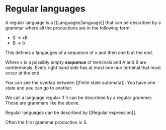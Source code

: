 # Regular languages
A regular language is a [[Languages|language]] that can be described by a grammar where all the productions are in the following form:
 
 - S -> xB
 - B -> b

This defines a langauges of a sequence of x and then one b at the end. 

Where x is a possibly empty **sequence** of terminals and A and B are nonterminals. Every right hand side has at most one non terminal that must occur at the end.

You can see the overlap between [[finite state automata]]. You have one state and you can go to another. 

We call a language regular if it can be described by a regular grammer. Those are grammars like the above.

Regular languages can be described by [[Regular expression]].

Often the first grammar production is S.
